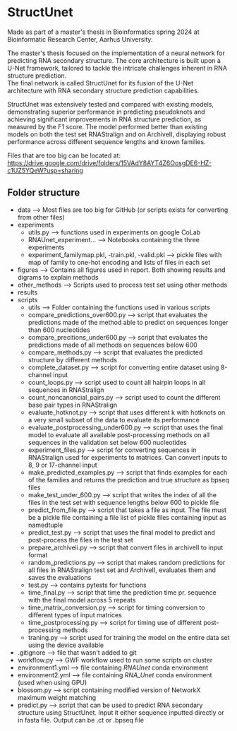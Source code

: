 # StructUnet
Made as part of a master's thesis in Bioinformatics spring 2024 at Bioinformatic Research Center, Aarhus University. 

The master's thesis focused on the implementation of a neural network for predicting RNA secondary structure. The core architecture is built upon a U-Net framework, tailored to tackle the intricate challenges inherent in RNA structure prediction.   
The final network is called StructUnet for its fusion of the U-Net architecture with RNA secondary structure prediction capabilities. 

StructUnet was extensively tested and compared with existing models, demonstrating superior performance in predicting pseudoknots and achieving significant improvements in RNA structure prediction, as measured by the F1 score. The model performed better than existing models on both the test set RNAStralign and on ArchiveII, displaying robust performance across different sequence lengths and known families.

Files that are too big can be located at: https://drive.google.com/drive/folders/15VAdY8AYT4Z6OosgDE6-HZ-c1UZ5YQeW?usp=sharing
## Folder structure
- data --> Most files are too big for GitHub (or scripts exists for converting from other files)
- experiments   
    - utils.py --> functions used in experiments on google CoLab  
    - RNAUnet_experiment... --> Notebooks containing the three experiments
    - experiment_familymap.pkl, -train.pkl, -valid.pkl --> pickle files with map of family to one-hot encoding and lists of files in each set   
- figures --> Contains all figures used in report. Both showing results and digrams to explain methods   
- other_methods --> Scripts used to process test set using other methods
- results   
- scripts
    - utils --> Folder containing the functions used in various scripts
    - compare_predictions_over600.py --> script that evaluates the predictions made of the method able to predict on sequences longer than 600 nucleotides
    - compare_precitions_under600.py --> script that evaluates the predictions made of all methods on sequences below 600
    - compare_methods.py --> script that evaluates the predicted structure by different methods
    - complete_dataset.py --> script for converting entire dataset using 8-channel input
    - count_loops.py --> script used to count all hairpin loops in all sequences in RNAStralign
    - count_noncanoncial_pairs.py --> script used to count the different base pair types in RNAStralign
    - evaluate_hotknot.py --> script that uses different k with hotknots on a very small subset of the data to evaluate its performance
    - evaluate_postprocessing_under600.py --> script that uses the final model to evaluate all available post-processing methods on all sequences in the validation set below 600 nucleotides
    - experiment_files.py --> script for converting sequences in RNAStralign used for experiments to matrices. Can convert inputs to 8, 9 or 17-channel input
    - make_predicted_examples.py --> script that finds examples for each of the families and returns the prediction and true structure as bpseq files
    - make_test_under_600.py --> script that writes the index of all the files in the test set with sequence lengths below 600 to pickle file
    - predict_from_file.py --> script that takes a file as input. The file must be a pickle file containing a file list of pickle files containing input as namedtuple
    - predict_test.py --> script that uses the final model to predict and post-process the files in the test set
    - prepare_archiveii.py --> script that convert files in archiveII to input format
    - random_predictions.py --> script that makes random predictions for all files in RNAStralign test set and ArchiveII, evaluates them and saves the evaluations
    - test.py --> contains pytests for functions
    - time_final.py --> script that time the prediction time pr. sequence with the final model across 5 repeats
    - time_matrix_conversion.py --> script for timing conversion to different types of input matrices 
    - time_postprocessing.py --> script for timing use of different post-processing methods
    - traning.py --> script used for training the model on the entire data set using the device available
- .gitignore --> file that wasn't added to git 
- workflow.py --> GWF workflow used to run some scripts on cluster
- environment1.yml --> file containing *RNAUnet* conda environment
- environment2.yml --> file containing *RNA_Unet* conda environment (used when using GPU)
- blossom.py --> script containing modified version of NetworkX maximum weight matching 
- predict.py --> script that can be used to predict RNA secondary structure using StructUnet. Input it either sequence inputted directly or in fasta file. Output can be .ct or .bpseq file


